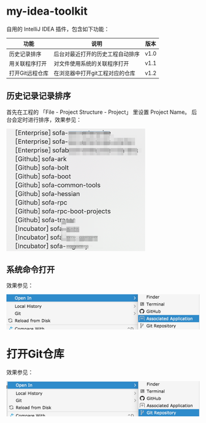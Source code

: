 # my-idea-toolkit

自用的 IntelliJ IDEA 插件，包含如下功能：

|功能| 说明 | 版本|
|---|---|---|
| 历史记录排序 | 后台对最近打开的历史工程自动排序 | v1.0 |
| 用关联程序打开 | 对文件使用系统的关联程序打开 | v1.1 |
| 打开Git远程仓库 | 在浏览器中打开git工程对应的仓库 | v1.2 |

## 历史记录记录排序

首先在工程的 「File - Project Structure - Project」 里设置 Project Name。
后台会定时进行排序，效果参见：

![](./doc/action_sort.png)

## 系统命令打开

效果参见：

![](./doc/action_open.png)

# 打开Git仓库

效果参见：

![](./doc/action_open_git.png)